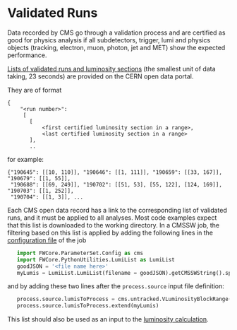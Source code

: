 # Validated Runs

Data recorded by CMS go through a validation process and are certified as good for physics analysis if all subdetectors, trigger, lumi and physics objects (tracking, electron, muon, photon, jet and MET) show the expected performance.

[Lists of validated runs and luminosity sections](http://opendata.cern.ch/search?page=1&size=20&type=Environment&subtype=Validation&experiment=CMS) (the smallest unit of data taking, 23 seconds) are provided on the CERN open data portal.

They are of format

 ``` shell
 {
     "<run number>":
      [
        [ 
            <first certified luminosity section in a range>, 
            <last certified luminosity section in a range>
        ],
        ..
 ```

for example:

``` shell
{"190645": [[10, 110]], "190646": [[1, 111]], "190659": [[33, 167]], "190679": [[1, 55]],
 "190688": [[69, 249]], "190702": [[51, 53], [55, 122], [124, 169]], "190703": [[1, 252]],
 "190704": [[1, 3]], ...
```

Each CMS open data record has a link to the corresponding list of validated runs, and it must be applied to all analyses. Most code examples expect that this list is downloaded to the working directory. In a CMSSW job, the filtering based on this list is applied by adding the following lines in the [configuration file](../../cmssw/cmsswconfigure.md) of the job

``` py
   import FWCore.ParameterSet.Config as cms
   import FWCore.PythonUtilities.LumiList as LumiList
   goodJSON = '<file name here>'
   myLumis = LumiList.LumiList(filename = goodJSON).getCMSSWString().split(',') 
```

and by adding these two lines after the `process.source` input file definition:

``` py
   process.source.lumisToProcess = cms.untracked.VLuminosityBlockRange()
   process.source.lumisToProcess.extend(myLumis)
```

This list should also be used as an input to the [luminosity calculation](../lumi.md).
